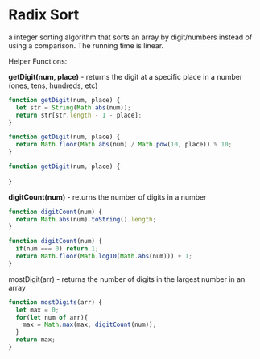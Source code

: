# Radix Sort

a integer sorting algorithm that sorts an array by digit/numbers instead of using a comparison. The running time is linear.

Helper Functions:

**getDigit(num, place)** - returns the digit at a specific place in a number  (ones, tens, hundreds, etc)

```js
function getDigit(num, place) {
  let str = String(Math.abs(num));
  return str[str.length - 1 - place];
}

function getDigit(num, place) {
  return Math.floor(Math.abs(num) / Math.pow(10, place)) % 10;
}

function getDigit(num, place) {
  
}
```
**digitCount(num)** - returns the number of digits in a number

```js
function digitCount(num) {
  return Math.abs(num).toString().length;
}

function digitCount(num) { 
  if(num === 0) return 1;
  return Math.floor(Math.log10(Math.abs(num))) + 1;
}
```

mostDigit(arr) - returns the number of digits in the largest number in an array

```js
function mostDigits(arr) {
  let max = 0;
  for(let num of arr){
    max = Math.max(max, digitCount(num));
  }
  return max;
}
```
